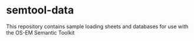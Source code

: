 # semtool-data
This repository contains sample loading sheets and databases for use with the OS-EM Semantic Toolkit
